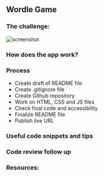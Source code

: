 ## Wordle Game

### The challenge:

![screenshot](images/---png)


### How does the app work?

### Process

- Create draft of README file
- Create .gitignore file 
- Create Github repository
- Work on HTML, CSS and JS files
- Check final code and accessibility
- Finalize README file
- Publish live URL

### Useful code snippets and tips

### Code review follow up

### Resources: